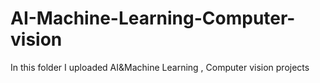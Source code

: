 # AI-Machine-Learning-Computer-vision
In this folder I uploaded AI&amp;Machine Learning , Computer vision projects
